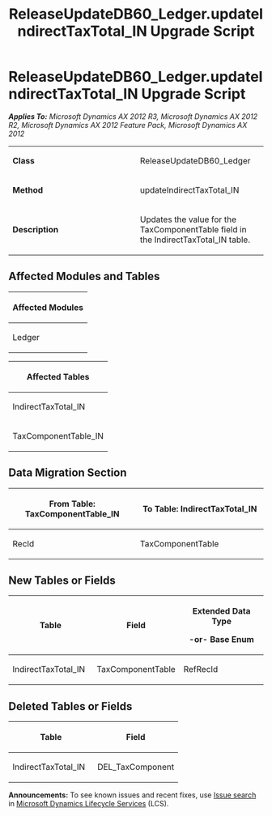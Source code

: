 ﻿---
title: ReleaseUpdateDB60_Ledger.updateIndirectTaxTotal_IN Upgrade Script
TOCTitle: ReleaseUpdateDB60_Ledger.updateIndirectTaxTotal_IN Upgrade Script
ms:assetid: 3d23daab-57d9-7e33-0934-41a44b76d7a9
ms:mtpsurl: https://msdn.microsoft.com/en-us/library/JJ718726(v=AX.60)
ms:contentKeyID: 49707771
ms.date: 05/18/2015
mtps_version: v=AX.60
---

# ReleaseUpdateDB60\_Ledger.updateIndirectTaxTotal\_IN Upgrade Script 


_**Applies To:** Microsoft Dynamics AX 2012 R3, Microsoft Dynamics AX 2012 R2, Microsoft Dynamics AX 2012 Feature Pack, Microsoft Dynamics AX 2012_

<table>
<colgroup>
<col style="width: 50%" />
<col style="width: 50%" />
</colgroup>
<tbody>
<tr class="odd">
<td><p><strong>Class</strong></p></td>
<td><p>ReleaseUpdateDB60_Ledger</p></td>
</tr>
<tr class="even">
<td><p><strong>Method</strong></p></td>
<td><p>updateIndirectTaxTotal_IN</p></td>
</tr>
<tr class="odd">
<td><p><strong>Description</strong></p></td>
<td><p>Updates the value for the TaxComponentTable field in the IndirectTaxTotal_IN table.</p></td>
</tr>
</tbody>
</table>


## Affected Modules and Tables

<table>
<colgroup>
<col style="width: 100%" />
</colgroup>
<thead>
<tr class="header">
<th><p>Affected Modules</p></th>
</tr>
</thead>
<tbody>
<tr class="odd">
<td><p>Ledger</p></td>
</tr>
</tbody>
</table>


<table>
<colgroup>
<col style="width: 100%" />
</colgroup>
<thead>
<tr class="header">
<th><p>Affected Tables</p></th>
</tr>
</thead>
<tbody>
<tr class="odd">
<td><p>IndirectTaxTotal_IN</p></td>
</tr>
<tr class="even">
<td><p>TaxComponentTable_IN</p></td>
</tr>
</tbody>
</table>


## Data Migration Section

<table>
<colgroup>
<col style="width: 50%" />
<col style="width: 50%" />
</colgroup>
<thead>
<tr class="header">
<th><p>From Table: TaxComponentTable_IN</p></th>
<th><p>To Table: IndirectTaxTotal_IN</p></th>
</tr>
</thead>
<tbody>
<tr class="odd">
<td><p>RecId</p></td>
<td><p>TaxComponentTable</p></td>
</tr>
</tbody>
</table>


## New Tables or Fields

<table>
<colgroup>
<col style="width: 33%" />
<col style="width: 33%" />
<col style="width: 33%" />
</colgroup>
<thead>
<tr class="header">
<th><p>Table</p></th>
<th><p>Field</p></th>
<th><p>Extended Data Type</p>
<p>-or- Base Enum</p></th>
</tr>
</thead>
<tbody>
<tr class="odd">
<td><p>IndirectTaxTotal_IN</p></td>
<td><p>TaxComponentTable</p></td>
<td><p>RefRecId</p></td>
</tr>
</tbody>
</table>


## Deleted Tables or Fields

<table>
<colgroup>
<col style="width: 50%" />
<col style="width: 50%" />
</colgroup>
<thead>
<tr class="header">
<th><p>Table</p></th>
<th><p>Field</p></th>
</tr>
</thead>
<tbody>
<tr class="odd">
<td><p>IndirectTaxTotal_IN</p></td>
<td><p>DEL_TaxComponent</p></td>
</tr>
</tbody>
</table>

  
**Announcements:** To see known issues and recent fixes, use [Issue search](http://go.microsoft.com/fwlink/?linkid=389258) in [Microsoft Dynamics Lifecycle Services](http://go.microsoft.com/fwlink/?linkid=306505) (LCS).

